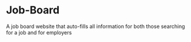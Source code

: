 # Job-Board
A job board website that auto-fills all information for both those searching for a job and for employers
